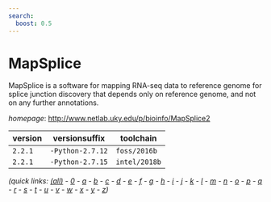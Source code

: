 ```yaml
---
search:
  boost: 0.5
---
```

# MapSplice

MapSplice is a software for mapping RNA-seq data to reference genome for splice  junction discovery that depends only on reference genome, and not on any further annotations.

*homepage*: <http://www.netlab.uky.edu/p/bioinfo/MapSplice2>

version | versionsuffix | toolchain
--------|---------------|----------
``2.2.1`` | ``-Python-2.7.12`` | ``foss/2016b``
``2.2.1`` | ``-Python-2.7.15`` | ``intel/2018b``


*(quick links: [(all)](../index.md) - [0](../0/index.md) - [a](../a/index.md) - [b](../b/index.md) - [c](../c/index.md) - [d](../d/index.md) - [e](../e/index.md) - [f](../f/index.md) - [g](../g/index.md) - [h](../h/index.md) - [i](../i/index.md) - [j](../j/index.md) - [k](../k/index.md) - [l](../l/index.md) - [m](../m/index.md) - [n](../n/index.md) - [o](../o/index.md) - [p](../p/index.md) - [q](../q/index.md) - [r](../r/index.md) - [s](../s/index.md) - [t](../t/index.md) - [u](../u/index.md) - [v](../v/index.md) - [w](../w/index.md) - [x](../x/index.md) - [y](../y/index.md) - [z](../z/index.md))*

